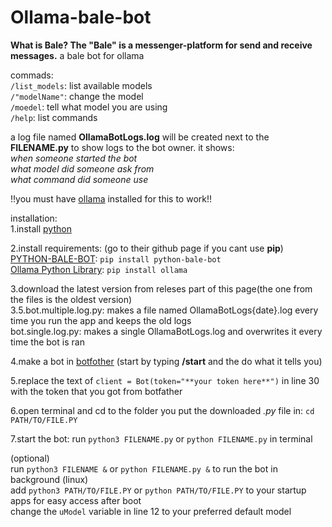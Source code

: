 # Ollama-bale-bot
**What is Bale?
The "Bale" is a messenger-platform for send and receive messages.**
a bale bot for ollama

commads:<br/>
`/list_models`: list available models<br/>
`/"modelName"`: change the model<br/>
`/moedel`: tell what model you are using<br/>
`/help`: list commands<br/>

a log file named **OllamaBotLogs.log** will be created next to the **FILENAME.py** to show logs to the bot owner. it shows:<br/>
_when someone started the bot_<br/>
_what model did someone ask from_<br/>
_what command did someone use_<br/>

!!you must have [ollama](https://ollama.com) installed for this to work!!<br/>

installation:<br/>
1.install [python](https://python.org)

2.install requirements:  (go to their github page if you cant use **pip**)<br/>
[PYTHON-BALE-BOT](https://github.com/python-bale-bot/python-bale-bot): `pip install python-bale-bot`<br/>
[Ollama Python Library](https://github.com/ollama/ollama-python): `pip install ollama`

3.download the latest version from releses part of this page(the one from the files is the oldest version)<br/>
3.5.bot.multiple.log.py: makes a file named OllamaBotLogs{date}.log every time you run the app and keeps the old logs<br/>
bot.single.log.py: makes a single OllamaBotLogs.log and overwrites it every time the bot is ran


4.make a bot in [botfother](https://ble.ir/botfather) (start by typing **/start** and the do what it tells you)<br/>

5.replace the text of `client = Bot(token="**your token here**")` in line 30 with the token that you got from botfather<br/>

6.open terminal and cd to the folder you put the downloaded _.py_ file in: `cd PATH/TO/FILE.PY`<br/>

7.start the bot: run `python3 FILENAME.py` or `python FILENAME.py` in terminal<br/>


(optional)<br/>
run `python3 FILENAME &` or `python FILENAME.py &` to run the bot in background (linux)<br/>
add `python3 PATH/TO/FILE.PY` or `python PATH/TO/FILE.PY` to your startup apps for easy access after boot<br/>
change the `uModel` variable in line 12 to your preferred default model<br/>



